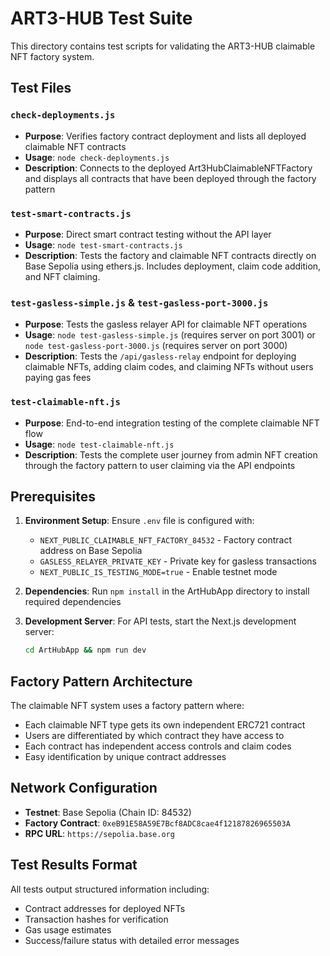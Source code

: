 # ART3-HUB Test Suite

This directory contains test scripts for validating the ART3-HUB claimable NFT factory system.

## Test Files

### `check-deployments.js`
- **Purpose**: Verifies factory contract deployment and lists all deployed claimable NFT contracts
- **Usage**: `node check-deployments.js`
- **Description**: Connects to the deployed Art3HubClaimableNFTFactory and displays all contracts that have been deployed through the factory pattern

### `test-smart-contracts.js`
- **Purpose**: Direct smart contract testing without the API layer
- **Usage**: `node test-smart-contracts.js`
- **Description**: Tests the factory and claimable NFT contracts directly on Base Sepolia using ethers.js. Includes deployment, claim code addition, and NFT claiming.

### `test-gasless-simple.js` & `test-gasless-port-3000.js`
- **Purpose**: Tests the gasless relayer API for claimable NFT operations
- **Usage**: `node test-gasless-simple.js` (requires server on port 3001) or `node test-gasless-port-3000.js` (requires server on port 3000)
- **Description**: Tests the `/api/gasless-relay` endpoint for deploying claimable NFTs, adding claim codes, and claiming NFTs without users paying gas fees

### `test-claimable-nft.js`
- **Purpose**: End-to-end integration testing of the complete claimable NFT flow
- **Usage**: `node test-claimable-nft.js`
- **Description**: Tests the complete user journey from admin NFT creation through the factory pattern to user claiming via the API endpoints

## Prerequisites

1. **Environment Setup**: Ensure `.env` file is configured with:
   - `NEXT_PUBLIC_CLAIMABLE_NFT_FACTORY_84532` - Factory contract address on Base Sepolia
   - `GASLESS_RELAYER_PRIVATE_KEY` - Private key for gasless transactions
   - `NEXT_PUBLIC_IS_TESTING_MODE=true` - Enable testnet mode

2. **Dependencies**: Run `npm install` in the ArtHubApp directory to install required dependencies

3. **Development Server**: For API tests, start the Next.js development server:
   ```bash
   cd ArtHubApp && npm run dev
   ```

## Factory Pattern Architecture

The claimable NFT system uses a factory pattern where:
- Each claimable NFT type gets its own independent ERC721 contract
- Users are differentiated by which contract they have access to
- Each contract has independent access controls and claim codes
- Easy identification by unique contract addresses

## Network Configuration

- **Testnet**: Base Sepolia (Chain ID: 84532)
- **Factory Contract**: `0xeB91E58A59E7Bcf8ADC8cae4f12187826965503A`
- **RPC URL**: `https://sepolia.base.org`

## Test Results Format

All tests output structured information including:
- Contract addresses for deployed NFTs
- Transaction hashes for verification
- Gas usage estimates
- Success/failure status with detailed error messages